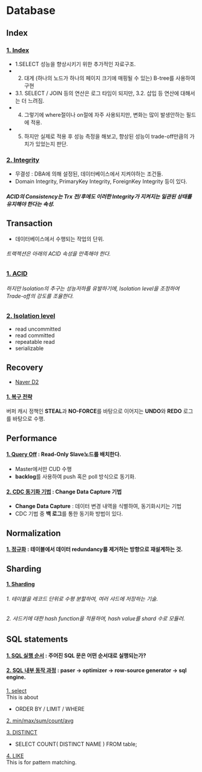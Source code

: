 # Database

## Index  
### [1. Index](/all/index.md)  
* 1.SELECT 성능을 향상시키기 위한 추가적인 자료구조. 
* 2. 대게 (하나의 노드가 하나의 페이지 크기에 매핑될 수 있는) B-tree를 사용하여 구현  
* 3.1. SELECT / JOIN 등의 연산은 로그 타임이 되지만, 3.2. 삽입 등 연산에 대해서는 더 느려짐.
* 4. 그렇기에 where절이나 on절에 자주 사용되지만, 변화는 많이 발생안하는 필드에 적용.  
* 5. 하지만 실제로 적용 후 성능 측정을 해보고, 향상된 성능이 trade-off만큼의 가치가 있었는지 판단.  

### [2. Integrity](/all/integrity.md)  
* 무결성 : DBA에 의해 설정된, 데이터베이스에서 지켜야하는 조건들.  
* Domain Integrity, PrimaryKey Integrity, ForeignKey Integrity 등이 있다.  
##### ACID의 Consistency는 Trx 전/후에도 이러한 Integrity가 지켜지는 일관된 상태를 유지해야 한다는 속성.  


## Transaction  
* 데이터베이스에서 수행되는 작업의 단위.  

###### 트랙젝션은 아래의 ACID 속성을 만족해야 한다.
### [1. ACID](/all/acid.md)  

###### 하지만 Isolation의 추구는 성능저하를 유발하기에, Isolation level을 조정하여 Trade-off의 강도를 조율한다.  
### [2. Isolation level](/all/isolation.md)  
* read uncommitted  
* read committed  
* repeatable read  
* serializable  

## Recovery  
* [Naver D2](https://d2.naver.com/helloworld/407507)  
#### [1. 복구 전략](/all/recovery.md)  
버퍼 캐시 정책인 **STEAL**과 **NO-FORCE**를 바탕으로 이어지는 **UNDO**와 **REDO** 로그를 바탕으로 수행.  

## Performance  
#### [1. Query Off](/all/query-off.md) : Read-Only Slave노드를 배치한다.  
* Master에서만 CUD 수행  
* **backlog**를 사용하여 push 혹은 poll 방식으로 동기화.  

#### [2. CDC 동기화 기법](https://specialscene.tistory.com/34) : Change Data Capture 기법   
* **Change Data Capture** : 데이터 변경 내역을 식별하여, 동기화시키는 기법  
* CDC 기법 중 **백 로그**를 통한 동기화 방법이 있다.  

## Normalization  
#### [1. 정규화](/all/norm.md) : 테이블에서 데이터 redundancy를 제거하는 방향으로 재설계하는 것.  

## Sharding  
#### [1. Sharding](/all/sharding.md) 
###### 1. 테이블을 레코드 단위로 수평 분할하여, 여러 샤드에 저장하는 기술.  
###### 2. 샤드키에 대한 hash function을 적용하여, hash value를 shard 수로 모듈러.  

## SQL statements  
#### [1. SQL 실행 순서](/all/sql-pr.md) : 주어진 SQL 문은 어떤 순서대로 실행되는가?  
#### [2. SQL 내부 동작 과정](/all/sql-wor.md) : paser -> optimizer -> row-source generator -> sql engine.  



[1. select](/sql/select.md)  
  This is about  
  * ORDER BY / LIMIT / WHERE  
 
 
[2. min/max/sum/count/avg](/sql/min-max-sum.md)  
   
  
[3. DISTINCT](/sql/disctinct.md)  
   * SELECT COUNT( DISTINCT NAME ) FROM table;  
   

[4. LIKE](/sql/LIKE.md)  
This is for pattern matching.  
